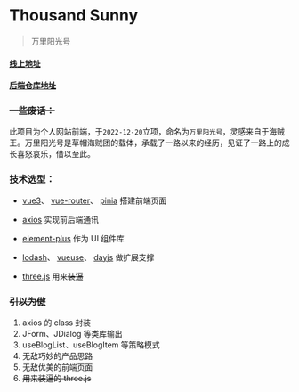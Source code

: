 # Thousand Sunny

> 万里阳光号

#### [线上地址](https://www.leslie.xin/home)

#### [后端仓库地址](https://github.com/leslieXin92/GoingMerry)

### ~~一些废话：~~

此项目为个人网站前端，于`2022-12-20`立项，命名为`万里阳光号`，灵感来自于海贼王。万里阳光号是草帽海贼团的载体，承载了一路以来的经历，见证了一路上的成长喜怒哀乐，借以至此。

### 技术选型：

- [vue3](https://github.com/vuejs/core)、
  [vue-router](https://github.com/vuejs/router)、
  [pinia](https://github.com/vuejs/pinia)
  搭建前端页面

- [axios](https://github.com/axios/axios)
  实现前后端通讯

- [element-plus](https://github.com/element-plus/element-plus)
  作为 UI 组件库

- [lodash](https://github.com/lodash/lodash)、
  [vueuse](https://github.com/vueuse/vueuse)、
  [dayjs](https://github.com/iamkun/dayjs)
  做扩展支撑

- [three.js](https://github.com/mrdoob/three.js)
  用来~~装逼~~

### ~~引以为傲~~

1. axios 的 class 封装
2. JForm、JDialog 等类库输出
3. useBlogList、useBlogItem 等策略模式
4. 无敌巧妙的产品思路
5. 无敌优美的前端页面
6. ~~用来装逼的 three.js~~
